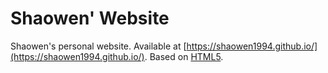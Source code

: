 # Shaowen' Website
Shaowen's personal website. Available at [https://shaowen1994.github.io/](https://shaowen1994.github.io/).
Based on [HTML5](https://html5up.net/).
